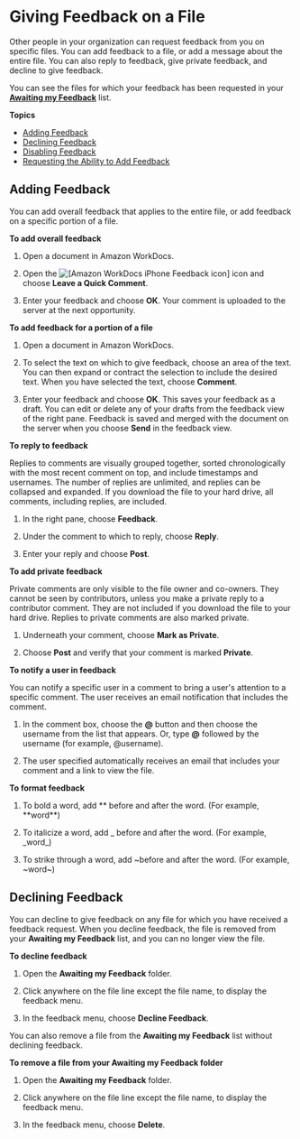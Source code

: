 # Giving Feedback on a File<a name="iphone_feedback"></a>

Other people in your organization can request feedback from you on specific files\. You can add feedback to a file, or add a message about the entire file\. You can also reply to feedback, give private feedback, and decline to give feedback\.

You can see the files for which your feedback has been requested in your [**Awaiting my Feedback**](web_nav_view.md#web_awaiting_feedback) list\.

**Topics**
+ [Adding Feedback](#add_feedback)
+ [Declining Feedback](#w3ab2b9c20c16c14)
+ [Disabling Feedback](iphone_disable_feedback.md)
+ [Requesting the Ability to Add Feedback](iphone_phone_access_feedback.md)

## Adding Feedback<a name="add_feedback"></a>

You can add overall feedback that applies to the entire file, or add feedback on a specific portion of a file\. 

**To add overall feedback**

1. Open a document in Amazon WorkDocs\.

1. Open the ![\[Amazon WorkDocs iPhone Feedback icon\]](http://docs.aws.amazon.com/workdocs/latest/userguide/images/iphone_feedback_icon.png) icon and choose **Leave a Quick Comment**\. 

1. Enter your feedback and choose **OK**\. Your comment is uploaded to the server at the next opportunity\.

**To add feedback for a portion of a file**

1. Open a document in Amazon WorkDocs\.

1. To select the text on which to give feedback, choose an area of the text\. You can then expand or contract the selection to include the desired text\. When you have selected the text, choose **Comment**\.

1. Enter your feedback and choose **OK**\. This saves your feedback as a draft\. You can edit or delete any of your drafts from the feedback view of the right pane\. Feedback is saved and merged with the document on the server when you choose **Send** in the feedback view\.

**To reply to feedback**

Replies to comments are visually grouped together, sorted chronologically with the most recent comment on top, and include timestamps and usernames\. The number of replies are unlimited, and replies can be collapsed and expanded\. If you download the file to your hard drive, all comments, including replies, are included\.

1. In the right pane, choose **Feedback**\.

1. Under the comment to which to reply, choose **Reply**\.

1. Enter your reply and choose **Post**\.

**To add private feedback**

Private comments are only visible to the file owner and co\-owners\. They cannot be seen by contributors, unless you make a private reply to a contributor comment\. They are not included if you download the file to your hard drive\. Replies to private comments are also marked private\.

1. Underneath your comment, choose **Mark as Private**\.

1. Choose **Post** and verify that your comment is marked **Private**\.

**To notify a user in feedback**

You can notify a specific user in a comment to bring a user's attention to a specific comment\. The user receives an email notification that includes the comment\.

1. In the comment box, choose the **@** button and then choose the username from the list that appears\. Or, type **@** followed by the username \(for example, @username\)\.

1. The user specified automatically receives an email that includes your comment and a link to view the file\.

**To format feedback**

1. To bold a word, add \*\* before and after the word\. \(For example, \*\*word\*\*\)

1. To italicize a word, add \_ before and after the word\. \(For example, \_word\_\)

1. To strike through a word, add \~before and after the word\. \(For example, \~word\~\)

## Declining Feedback<a name="w3ab2b9c20c16c14"></a>

You can decline to give feedback on any file for which you have received a feedback request\. When you decline feedback, the file is removed from your **Awaiting my Feedback** list, and you can no longer view the file\.

**To decline feedback**

1. Open the **Awaiting my Feedback** folder\.

1. Click anywhere on the file line except the file name, to display the feedback menu\.

1. In the feedback menu, choose **Decline Feedback**\.

You can also remove a file from the **Awaiting my Feedback** list without declining feedback\.

**To remove a file from your **Awaiting my Feedback** folder**

1. Open the **Awaiting my Feedback** folder\.

1. Click anywhere on the file line except the file name, to display the feedback menu\.

1. In the feedback menu, choose **Delete**\.
